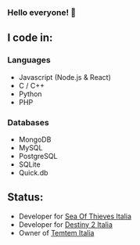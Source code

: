 ### Hello everyone! 🐺

## I code in:
### Languages
- Javascript (Node.js & React)
- C / C++
- Python
- PHP
### Databases
- MongoDB
- MySQL
- PostgreSQL
- SQLite
- Quick.db

## Status:
- Developer for [Sea Of Thieves Italia](https://discord.gg/SeaOfThievesIT)
- Developer for [Destiny 2 Italia](https://discord.gg/jWKBUCg)
- Owner of [Temtem Italia](https://temtem-italia.it)
